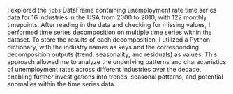 I explored the `jobs` DataFrame containing unemployment rate time series data for 16 industries in the USA from 2000 to 2010, with 122 monthly timepoints. After reading in the data and checking for missing values, I performed time series decomposition on multiple time series within the dataset. To store the results of each decomposition, I utilized a Python dictionary, with the industry names as keys and the corresponding decomposition outputs (trend, seasonality, and residuals) as values. This approach allowed me to analyze the underlying patterns and characteristics of unemployment rates across different industries over the decade, enabling further investigations into trends, seasonal patterns, and potential anomalies within the time series data.
